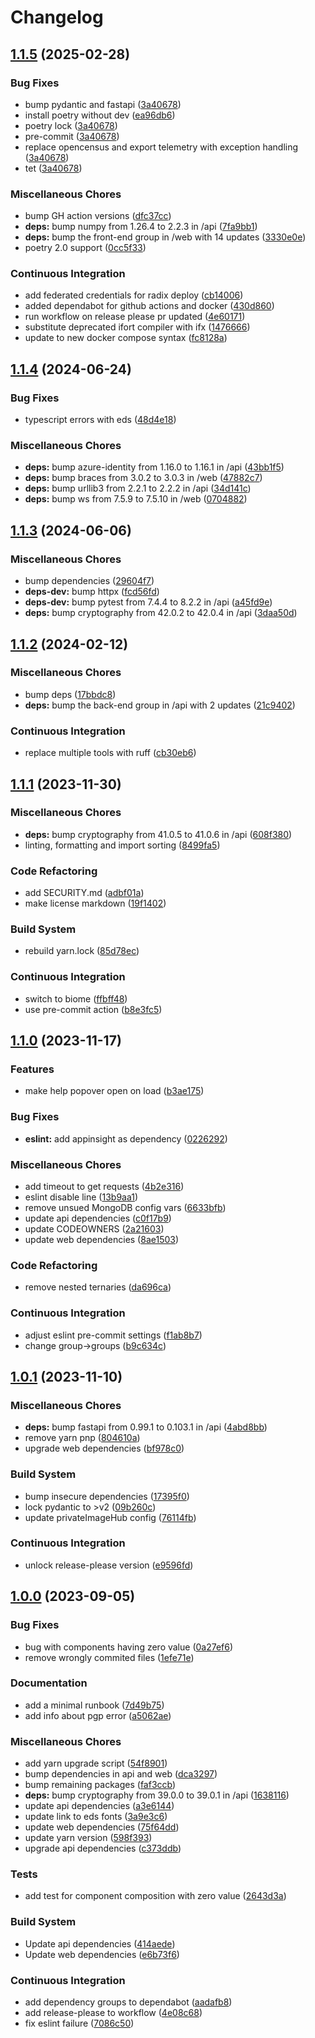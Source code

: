 # Changelog

## [1.1.5](https://github.com/equinor/mercury/compare/v1.1.4...v1.1.5) (2025-02-28)


### Bug Fixes

* bump pydantic and fastapi ([3a40678](https://github.com/equinor/mercury/commit/3a4067864e495e843ff9499362454c0a676d2a4c))
* install poetry without dev ([ea96db6](https://github.com/equinor/mercury/commit/ea96db63b6acf6dfbe2b0d1e6cb3820733bf59eb))
* poetry lock ([3a40678](https://github.com/equinor/mercury/commit/3a4067864e495e843ff9499362454c0a676d2a4c))
* pre-commit ([3a40678](https://github.com/equinor/mercury/commit/3a4067864e495e843ff9499362454c0a676d2a4c))
* replace opencensus and export telemetry with exception handling ([3a40678](https://github.com/equinor/mercury/commit/3a4067864e495e843ff9499362454c0a676d2a4c))
* tet ([3a40678](https://github.com/equinor/mercury/commit/3a4067864e495e843ff9499362454c0a676d2a4c))


### Miscellaneous Chores

* bump GH action versions ([dfc37cc](https://github.com/equinor/mercury/commit/dfc37cc0f37c62097353a28a121a3b66a2be6b4c))
* **deps:** bump numpy from 1.26.4 to 2.2.3 in /api ([7fa9bb1](https://github.com/equinor/mercury/commit/7fa9bb12acc966d85b18bb215dd68089ecb7a8da))
* **deps:** bump the front-end group in /web with 14 updates ([3330e0e](https://github.com/equinor/mercury/commit/3330e0e0d52967c145c241735d128fce42b62125))
* poetry 2.0 support ([0cc5f33](https://github.com/equinor/mercury/commit/0cc5f33164272c610fb2c7c19be6d085a60754b2))


### Continuous Integration

* add federated credentials for radix deploy ([cb14006](https://github.com/equinor/mercury/commit/cb14006432c91db78e8557ef3db8785c14e85499))
* added dependabot for github actions and docker ([430d860](https://github.com/equinor/mercury/commit/430d860d93b3a1786bb77278427f913fd9dcb99a))
* run workflow on release please pr updated ([4e60171](https://github.com/equinor/mercury/commit/4e6017179a953f4919dceb65b49592294bc2f5e7))
* substitute deprecated ifort compiler with ifx ([1476666](https://github.com/equinor/mercury/commit/14766666ceedf92f0434ca3a2dd70d5df940c78d))
* update to new docker compose syntax ([fc8128a](https://github.com/equinor/mercury/commit/fc8128a36f1e859f0eab4d104304534e7a5480bd))

## [1.1.4](https://github.com/equinor/mercury/compare/v1.1.3...v1.1.4) (2024-06-24)


### Bug Fixes

* typescript errors with eds ([48d4e18](https://github.com/equinor/mercury/commit/48d4e18e156c855a5bf33eec51d0b55aaf114559))


### Miscellaneous Chores

* **deps:** bump azure-identity from 1.16.0 to 1.16.1 in /api ([43bb1f5](https://github.com/equinor/mercury/commit/43bb1f5a923b85fe6bc80636fc1a08f0ee9434cb))
* **deps:** bump braces from 3.0.2 to 3.0.3 in /web ([47882c7](https://github.com/equinor/mercury/commit/47882c7d8d00d846b5232c0f92135f0993801874))
* **deps:** bump urllib3 from 2.2.1 to 2.2.2 in /api ([34d141c](https://github.com/equinor/mercury/commit/34d141c2119e3f3cf5abf6d4babecfcd91b396b5))
* **deps:** bump ws from 7.5.9 to 7.5.10 in /web ([0704882](https://github.com/equinor/mercury/commit/070488274c4cef43238e2405d0e984b2ba6cf1c7))

## [1.1.3](https://github.com/equinor/mercury/compare/v1.1.2...v1.1.3) (2024-06-06)


### Miscellaneous Chores

* bump dependencies ([29604f7](https://github.com/equinor/mercury/commit/29604f7feb938cce0471fad1cb45a9d0772d394b))
* **deps-dev:** bump httpx ([fcd56fd](https://github.com/equinor/mercury/commit/fcd56fd221ad36d67d53a6fc36361263040f9c41))
* **deps-dev:** bump pytest from 7.4.4 to 8.2.2 in /api ([a45fd9e](https://github.com/equinor/mercury/commit/a45fd9e9da961b561a302dfa918a4b5086a79219))
* **deps:** bump cryptography from 42.0.2 to 42.0.4 in /api ([3daa50d](https://github.com/equinor/mercury/commit/3daa50d69cbec2aac0e3560bc4c195b3af5ca501))

## [1.1.2](https://github.com/equinor/mercury/compare/v1.1.1...v1.1.2) (2024-02-12)


### Miscellaneous Chores

* bump deps ([17bbdc8](https://github.com/equinor/mercury/commit/17bbdc84ec8b4a75a5bb2ea9ddb2cc004cb60afd))
* **deps:** bump the back-end group in /api with 2 updates ([21c9402](https://github.com/equinor/mercury/commit/21c9402f8a5adb0dc6f258202a4552e4d650645d))


### Continuous Integration

* replace multiple tools with ruff ([cb30eb6](https://github.com/equinor/mercury/commit/cb30eb6a5c1b453b8cb5817160153b3919f983c4))

## [1.1.1](https://github.com/equinor/mercury/compare/v1.1.0...v1.1.1) (2023-11-30)


### Miscellaneous Chores

* **deps:** bump cryptography from 41.0.5 to 41.0.6 in /api ([608f380](https://github.com/equinor/mercury/commit/608f38068f1a778e9fa3062f0463bea2c06ccad5))
* linting, formatting and import sorting ([8499fa5](https://github.com/equinor/mercury/commit/8499fa5b4f54853a7b9b997dcd625d98ae1e4413))


### Code Refactoring

* add SECURITY.md ([adbf01a](https://github.com/equinor/mercury/commit/adbf01adaeda468ee64f66d2bb17cfa26f926e14))
* make license markdown ([19f1402](https://github.com/equinor/mercury/commit/19f140237d8a7e3b9205e186bc14383fafec70c6))


### Build System

* rebuild yarn.lock ([85d78ec](https://github.com/equinor/mercury/commit/85d78ec481c1bbd61b405f852ed8a100d2d12940))


### Continuous Integration

* switch to biome ([ffbff48](https://github.com/equinor/mercury/commit/ffbff484be057794ca5f983a9616de699dbf8959))
* use pre-commit action ([b8e3fc5](https://github.com/equinor/mercury/commit/b8e3fc593c075e441e9a3cea95b319d42d69922b))

## [1.1.0](https://github.com/equinor/mercury/compare/v1.0.1...v1.1.0) (2023-11-17)


### Features

* make help popover open on load ([b3ae175](https://github.com/equinor/mercury/commit/b3ae175a48091b70415049d788788c8b6081ef3b))


### Bug Fixes

* **eslint:** add appinsight as dependency ([0226292](https://github.com/equinor/mercury/commit/0226292b51d524fb26489dc9302e8ed3b77b50be))


### Miscellaneous Chores

* add timeout to get requests ([4b2e316](https://github.com/equinor/mercury/commit/4b2e31677affcf47e14cac6197efa3330c6be1af))
* eslint disable line ([13b9aa1](https://github.com/equinor/mercury/commit/13b9aa16453f6638356a07e9660d12d24da73c19))
* remove unsued MongoDB config vars ([6633bfb](https://github.com/equinor/mercury/commit/6633bfb90d0d4c0d889d2e4ffebca8e97cfdcfd0))
* update api dependencies ([c0f17b9](https://github.com/equinor/mercury/commit/c0f17b96d273d649aea3cbb270fcc30e20ffaec7))
* update CODEOWNERS ([2a21603](https://github.com/equinor/mercury/commit/2a2160371cb914dbb66080f57f5371e7cf843fee))
* update web dependencies ([8ae1503](https://github.com/equinor/mercury/commit/8ae15038afd28a2d6fab43034b3bf953c5736aea))


### Code Refactoring

* remove nested ternaries ([da696ca](https://github.com/equinor/mercury/commit/da696ca325c82b7fe3062436e0671fceeee4a0c2))


### Continuous Integration

* adjust eslint pre-commit settings ([f1ab8b7](https://github.com/equinor/mercury/commit/f1ab8b73b6f31a0db6070b0e376d62c3a5cbb859))
* change group-&gt;groups ([b9c634c](https://github.com/equinor/mercury/commit/b9c634c715638237feff73ee3b2c7e679e6acad1))

## [1.0.1](https://github.com/equinor/mercury/compare/v1.0.0...v1.0.1) (2023-11-10)


### Miscellaneous Chores

* **deps:** bump fastapi from 0.99.1 to 0.103.1 in /api ([4abd8bb](https://github.com/equinor/mercury/commit/4abd8bb5f9bc998730ca3194cae8416264f2d621))
* remove yarn pnp ([804610a](https://github.com/equinor/mercury/commit/804610aca54cc7e39e2f2ab5ac8ac1240587a604))
* upgrade web dependencies ([bf978c0](https://github.com/equinor/mercury/commit/bf978c07114d7b432ac5cb2fdc86170d8bf2695a))


### Build System

* bump insecure dependencies ([17395f0](https://github.com/equinor/mercury/commit/17395f02d1be1a465393fbe4fca0936c3da19c0d))
* lock pydantic to &gt;v2 ([09b260c](https://github.com/equinor/mercury/commit/09b260ccc262ab569b4b1806aad77788b6667b43))
* update privateImageHub config ([76114fb](https://github.com/equinor/mercury/commit/76114fbbec1fcb2a156c84f4eedcbe84c51f925a))


### Continuous Integration

* unlock release-please version ([e9596fd](https://github.com/equinor/mercury/commit/e9596fd2834f6e1782d7d826bffcb99b0d259cac))

## [1.0.0](https://github.com/equinor/mercury/compare/v0.6.0...v1.0.0) (2023-09-05)


### Bug Fixes

* bug with components having zero value ([0a27ef6](https://github.com/equinor/mercury/commit/0a27ef6f99a09d98a385b8d9fe9720f4f285efaf))
* remove wrongly commited files ([1efe71e](https://github.com/equinor/mercury/commit/1efe71eafac12b56fd5bd1f8f4dce8efda6ca961))


### Documentation

* add a minimal runbook ([7d49b75](https://github.com/equinor/mercury/commit/7d49b755d263f52a4918d26483f26e7eb589d2f3))
* add info about pgp error ([a5062ae](https://github.com/equinor/mercury/commit/a5062ae3b7612cf7d3c32100844336ef515bd7e4))


### Miscellaneous Chores

* add yarn upgrade script ([54f8901](https://github.com/equinor/mercury/commit/54f89011c873d02cfd46f69325fd838f6a92000f))
* bump dependencies in api and web ([dca3297](https://github.com/equinor/mercury/commit/dca329770b3dbd46c67a6409390461f97e7673b2))
* bump remaining packages ([faf3ccb](https://github.com/equinor/mercury/commit/faf3ccb2bdf5f026aab445b28d9ff4a1fd57bfa2))
* **deps:** bump cryptography from 39.0.0 to 39.0.1 in /api ([1638116](https://github.com/equinor/mercury/commit/16381164d0816c6e3864e0d759ea69e5eae45ac0))
* update api dependencies ([a3e6144](https://github.com/equinor/mercury/commit/a3e614485658d6f6bc45755b420cb79871279c34))
* update link to eds fonts ([3a9e3c6](https://github.com/equinor/mercury/commit/3a9e3c6da283a1c0c3bd0036d97ac9b88c386911))
* update web dependencies ([75f64dd](https://github.com/equinor/mercury/commit/75f64dd1af3d5870637073503736867af476b445))
* update yarn version ([598f393](https://github.com/equinor/mercury/commit/598f3937b1a6482b0572ef48e785d325f22629f1))
* upgrade api dependencies ([c373ddb](https://github.com/equinor/mercury/commit/c373ddb53031c393867077384d518350a5478b06))


### Tests

* add test for component composition with zero value ([2643d3a](https://github.com/equinor/mercury/commit/2643d3a804a05ffc14cab617749e97a32d3dcbe4))


### Build System

* Update api dependencies ([414aede](https://github.com/equinor/mercury/commit/414aedeab58a05566bf035fd3bc41fe1645bb5c3))
* Update web dependencies ([e6b73f6](https://github.com/equinor/mercury/commit/e6b73f6afc5693cf403c1241c5ae7905a8913aab))


### Continuous Integration

* add dependency groups to dependabot ([aadafb8](https://github.com/equinor/mercury/commit/aadafb8f9a7348dc6c1e700763d96ff8ac36af65))
* add release-please to workflow ([4e08c68](https://github.com/equinor/mercury/commit/4e08c68e4a89de0ca253d6148a54ad88db739606))
* fix eslint failure ([7086c50](https://github.com/equinor/mercury/commit/7086c50ce498c107ff22df48ecf8c5b71bf40032))

